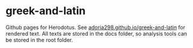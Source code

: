 # greek-and-latin

Github pages for Herodotus.
See [adoria298.github.io/greek-and-latin](https://adoria298.github.io/greek-and-latin) for rendered text.
All texts are stored in the docs folder, so analysis tools can be stored in the root folder.
